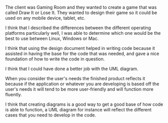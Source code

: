The client was Gaming Room and they wanted to create a game that was called Draw It or Lose It. They wanted to design their game so it could be used on any mobile device, tablet, etc.

I think that I described the differences between the different operating platforms particularly well, I was able to determine which one would be the best to use between Linux, Windows or Mac.

I think that using the design document helped in writing code because it assisted in having the base for the code that was needed, and gave a nice foundation of how to write the code in question.

I think that I could have done a better job with the UML diagram.

When you consider the user's needs the finished product reflects it because if the application or whatever you are developing is based off the user's needs it will tend to be more user-friendly and will function more fluently.

I think that creating diagrams is a good way to get a good base of how code is able to function, a UML diagram for instance will reflect the different cases that you need to develop in the code.

